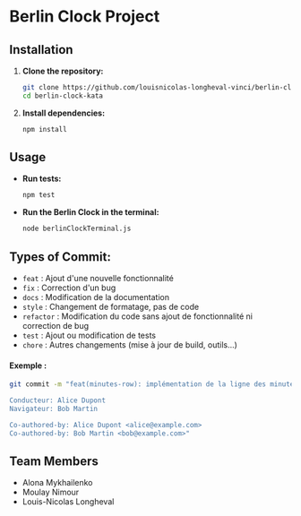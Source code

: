 # Berlin Clock Project

## Installation

1. **Clone the repository:**

   ```bash
   git clone https://github.com/louisnicolas-longheval-vinci/berlin-clock-kata.git
   cd berlin-clock-kata
   ```

2. **Install dependencies:**

   ```bash
   npm install
   ```

## Usage

- **Run tests:**

  ```bash
  npm test
  ```

- **Run the Berlin Clock in the terminal:**

  ```bash
  node berlinClockTerminal.js
  ```

## Types of Commit:
- `feat` : Ajout d'une nouvelle fonctionnalité
- `fix` : Correction d'un bug
- `docs` : Modification de la documentation
- `style` : Changement de formatage, pas de code
- `refactor` : Modification du code sans ajout de fonctionnalité ni correction de bug
- `test` : Ajout ou modification de tests
- `chore` : Autres changements (mise à jour de build, outils...)

#### Exemple :
```bash
git commit -m "feat(minutes-row): implémentation de la ligne des minutes simples

Conducteur: Alice Dupont
Navigateur: Bob Martin

Co-authored-by: Alice Dupont <alice@example.com>
Co-authored-by: Bob Martin <bob@example.com>"

```

## Team Members 
- Alona Mykhailenko
- Moulay Nimour
- Louis-Nicolas Longheval
